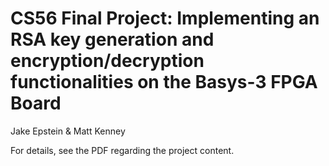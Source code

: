 # CS56 Final Project: Implementing an RSA key generation and encryption/decryption functionalities on the Basys-3 FPGA Board
Jake Epstein & Matt Kenney

For details, see the PDF regarding the project content.
